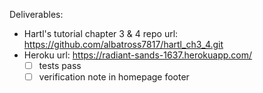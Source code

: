 Deliverables:
- Hartl's tutorial chapter 3 & 4 repo url: https://github.com/albatross7817/hartl_ch3_4.git
- Heroku url: https://radiant-sands-1637.herokuapp.com/
  - [ ] tests pass
  - [ ] verification note in homepage footer
